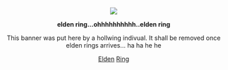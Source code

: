 <div align="center">
  <br />
  <p>
    <img
      width="auto"
      src="https://rohanharikumar.com/assets/images/hidetaka.jpg"
    />
  </p>
  <p><strong>elden ring...ohhhhhhhhhh..elden ring</strong></p>
  <p>
    This banner was put here by a hollwing indivual. It shall be removed once elden rings arrives... ha ha he he
  </p>
  <p>
    <a href="#">Elden</a>
    <a href="#">Ring</a>
  </p>
</div>
